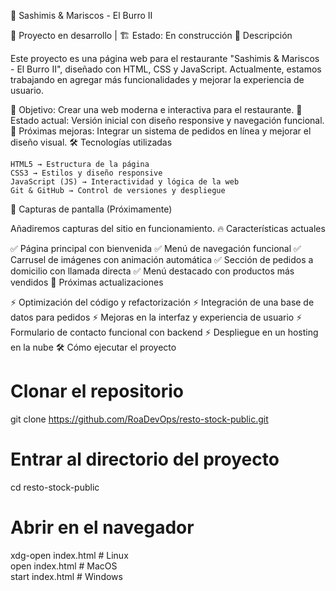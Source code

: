 🍣 Sashimis & Mariscos - El Burro II

🚀 Proyecto en desarrollo | 🏗 Estado: En construcción
📌 Descripción

Este proyecto es una página web para el restaurante "Sashimis & Mariscos - El Burro II", diseñado con HTML, CSS y JavaScript. Actualmente, estamos trabajando en agregar más funcionalidades y mejorar la experiencia de usuario.

🔹 Objetivo: Crear una web moderna e interactiva para el restaurante.
🔹 Estado actual: Versión inicial con diseño responsive y navegación funcional.
🔹 Próximas mejoras: Integrar un sistema de pedidos en línea y mejorar el diseño visual.
🛠️ Tecnologías utilizadas

    HTML5 → Estructura de la página
    CSS3 → Estilos y diseño responsive
    JavaScript (JS) → Interactividad y lógica de la web
    Git & GitHub → Control de versiones y despliegue

📸 Capturas de pantalla (Próximamente)

Añadiremos capturas del sitio en funcionamiento.
🔥 Características actuales

✅ Página principal con bienvenida
✅ Menú de navegación funcional
✅ Carrusel de imágenes con animación automática
✅ Sección de pedidos a domicilio con llamada directa
✅ Menú destacado con productos más vendidos
📌 Próximas actualizaciones

⚡ Optimización del código y refactorización
⚡ Integración de una base de datos para pedidos
⚡ Mejoras en la interfaz y experiencia de usuario
⚡ Formulario de contacto funcional con backend
⚡ Despliegue en un hosting en la nube
🛠️ Cómo ejecutar el proyecto

# Clonar el repositorio
git clone https://github.com/RoaDevOps/resto-stock-public.git  

# Entrar al directorio del proyecto
cd resto-stock-public  

# Abrir en el navegador
xdg-open index.html  # Linux  
open index.html      # MacOS  
start index.html     # Windows  
